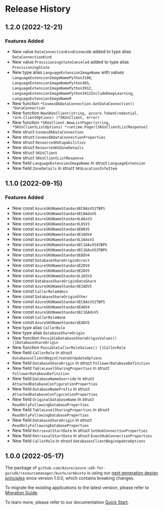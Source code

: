 # Release History

## 1.2.0 (2022-12-21)
### Features Added

- New value `DataConnectionKindCosmosDb` added to type alias `DataConnectionKind`
- New value `ProvisioningStateCanceled` added to type alias `ProvisioningState`
- New type alias `LanguageExtensionImageName` with values `LanguageExtensionImageNamePython3108`, `LanguageExtensionImageNamePython365`, `LanguageExtensionImageNamePython3912`, `LanguageExtensionImageNamePython3912IncludeDeepLearning`, `LanguageExtensionImageNameR`
- New function `*CosmosDbDataConnection.GetDataConnection() *DataConnection`
- New function `NewSKUsClient(string, azcore.TokenCredential, *arm.ClientOptions) (*SKUsClient, error)`
- New function `*SKUsClient.NewListPager(string, *SKUsClientListOptions) *runtime.Pager[SKUsClientListResponse]`
- New struct `CosmosDbDataConnection`
- New struct `CosmosDbDataConnectionProperties`
- New struct `ResourceSKUCapabilities`
- New struct `ResourceSKUZoneDetails`
- New struct `SKUsClient`
- New struct `SKUsClientListResponse`
- New field `LanguageExtensionImageName` in struct `LanguageExtension`
- New field `ZoneDetails` in struct `SKULocationInfoItem`


## 1.1.0 (2022-09-15)
### Features Added

- New const `AzureSKUNameStandardEC8AsV51TBPS`
- New const `AzureSKUNameStandardEC8AdsV5`
- New const `AzureSKUNameStandardL8AsV3`
- New const `AzureSKUNameStandardL8SV3`
- New const `AzureSKUNameStandardE8DV5`
- New const `AzureSKUNameStandardE16DV4`
- New const `AzureSKUNameStandardL16AsV3`
- New const `AzureSKUNameStandardEC16AsV54TBPS`
- New const `AzureSKUNameStandardEC16AsV53TBPS`
- New const `AzureSKUNameStandardE8DV4`
- New const `DatabaseShareOriginDirect`
- New const `AzureSKUNameStandardE2DV4`
- New const `AzureSKUNameStandardE2DV5`
- New const `AzureSKUNameStandardL16SV3`
- New const `DatabaseShareOriginDataShare`
- New const `AzureSKUNameStandardE16DV5`
- New const `CallerRoleAdmin`
- New const `DatabaseShareOriginOther`
- New const `AzureSKUNameStandardEC8AsV52TBPS`
- New const `AzureSKUNameStandardE4DV4`
- New const `AzureSKUNameStandardEC16AdsV5`
- New const `CallerRoleNone`
- New const `AzureSKUNameStandardE4DV5`
- New type alias `CallerRole`
- New type alias `DatabaseShareOrigin`
- New function `PossibleDatabaseShareOriginValues() []DatabaseShareOrigin`
- New function `PossibleCallerRoleValues() []CallerRole`
- New field `CallerRole` in struct `DatabasesClientBeginCreateOrUpdateOptions`
- New field `DatabaseShareOrigin` in struct `FollowerDatabaseDefinition`
- New field `TableLevelSharingProperties` in struct `FollowerDatabaseDefinition`
- New field `DatabaseNameOverride` in struct `AttachedDatabaseConfigurationProperties`
- New field `DatabaseNamePrefix` in struct `AttachedDatabaseConfigurationProperties`
- New field `OriginalDatabaseName` in struct `ReadOnlyFollowingDatabaseProperties`
- New field `TableLevelSharingProperties` in struct `ReadOnlyFollowingDatabaseProperties`
- New field `DatabaseShareOrigin` in struct `ReadOnlyFollowingDatabaseProperties`
- New field `RetrievalStartDate` in struct `IotHubConnectionProperties`
- New field `RetrievalStartDate` in struct `EventHubConnectionProperties`
- New field `CallerRole` in struct `DatabasesClientBeginUpdateOptions`


## 1.0.0 (2022-05-17)

The package of `github.com/Azure/azure-sdk-for-go/sdk/resourcemanager/kusto/armkusto` is using our [next generation design principles](https://azure.github.io/azure-sdk/general_introduction.html) since version 1.0.0, which contains breaking changes.

To migrate the existing applications to the latest version, please refer to [Migration Guide](https://aka.ms/azsdk/go/mgmt/migration).

To learn more, please refer to our documentation [Quick Start](https://aka.ms/azsdk/go/mgmt).
